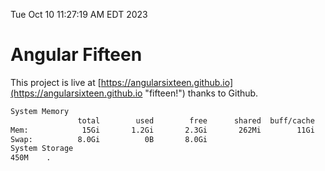 Tue Oct 10 11:27:19 AM EDT 2023

# Angular Fifteen


This project is live at [https://angularsixteen.github.io](https://angularsixteen.github.io "fifteen!") thanks to Github.

```bash
System Memory
               total        used        free      shared  buff/cache   available
Mem:            15Gi       1.2Gi       2.3Gi       262Mi        11Gi        13Gi
Swap:          8.0Gi          0B       8.0Gi
System Storage
450M	.
```
